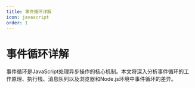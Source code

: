 ```yaml
---
title: 事件循环详解
icon: javascript
order: 1
---
```


# 事件循环详解

事件循环是JavaScript处理异步操作的核心机制。本文将深入分析事件循环的工作原理、执行栈、消息队列以及浏览器和Node.js环境中事件循环的差异。

